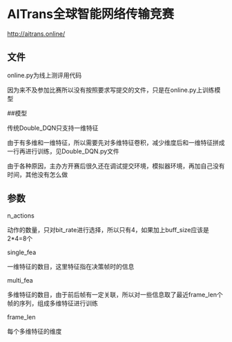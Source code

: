 # AITrans全球智能网络传输竞赛

http://aitrans.online/

## 文件

online.py为线上测评用代码

因为来不及参加比赛所以没有按照要求写提交的文件，只是在online.py上训练模型

##模型

传统Double_DQN只支持一维特征

由于有多维和一维特征，所以需要先对多维特征卷积，减少维度后和一维特征拼成一行再进行训练，见Double_DQN.py文件

由于各种原因，主办方开赛后很久还在调试提交环境，模拟器环境，再加自己没有时间，其他没有怎么做

## 参数

n_actions

动作的数量，只对bit_rate进行选择，所以只有4，如果加上buff_size应该是2*4=8个

single_fea

一维特征的数目，这里特征指在决策帧时的信息

multi_fea

多维特征的数目，由于前后帧有一定关联，所以对一些信息取了最近frame_len个帧的序列，组成多维特征进行训练

frame_len

每个多维特征的维度




